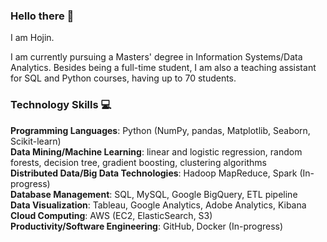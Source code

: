 ### Hello there 👋

I am Hojin.

I am currently pursuing a Masters' degree in Information Systems/Data Analytics. Besides being a full-time student, I am also a teaching assistant for SQL and Python courses, having up to 70 students.

### Technology Skills 💻
**Programming Languages**: Python (NumPy, pandas, Matplotlib, Seaborn, Scikit-learn)<br>
**Data Mining/Machine Learning**: linear and logistic regression, random forests, decision tree, gradient boosting, clustering algorithms<br>
**Distributed Data/Big Data Technologies**: Hadoop MapReduce, Spark (In-progress)<br>
**Database Management**: SQL, MySQL, Google BigQuery, ETL pipeline<br>
**Data Visualization**: Tableau, Google Analytics, Adobe Analytics, Kibana<br>
**Cloud Computing**: AWS (EC2, ElasticSearch, S3)<br>
**Productivity/Software Engineering**: GitHub, Docker (In-progress)<br>
